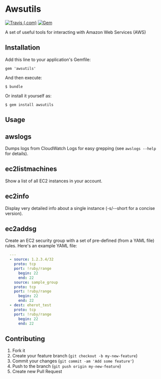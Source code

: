 # Awsutils
[![Travis (.com)](https://img.shields.io/travis/com/evertrue/awsutils.svg)](https://travis-ci.com/evertrue/awsutils)
[![Gem](https://img.shields.io/gem/v/awsutils.svg)](https://rubygems.org/gems/awsutils)

A set of useful tools for interacting with Amazon Web Services (AWS)

## Installation

Add this line to your application's Gemfile:

    gem 'awsutils'

And then execute:

    $ bundle

Or install it yourself as:

    $ gem install awsutils

## Usage

awslogs
-------
Dumps logs from CloudWatch Logs for easy grepping (see `awslogs --help` for details).

ec2listmachines
---------------
Show a list of all EC2 instances in your account.

ec2info
-------
Display very detailed info about a single instance (-s/--short for a concise version).

ec2addsg
--------
Create an EC2 security group with a set of pre-defined (from a YAML file) rules.  Here's an example YAML file:

```YAML
  ---
  - source: 1.2.3.4/32
    proto: tcp
    port: !ruby/range
      begin: 22
      end: 22
    source: sample_group
    proto: tcp
    port: !ruby/range
      begin: 22
      end: 22
  - dest: eherot_test
    proto: tcp
    port: !ruby/range
      begin: 22
      end: 22
```

## Contributing

1. Fork it
2. Create your feature branch (`git checkout -b my-new-feature`)
3. Commit your changes (`git commit -am 'Add some feature'`)
4. Push to the branch (`git push origin my-new-feature`)
5. Create new Pull Request
